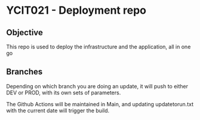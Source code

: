 # YCIT021 - Deployment repo

## Objective

This repo is used to deploy the infrastructure and the application, all in one go

## Branches

Depending on which branch you are doing an update, it will push to either DEV or PROD, with its own sets of parameters.

The Github Actions will be maintained in Main, and updating updatetorun.txt with the current date will trigger the build.

